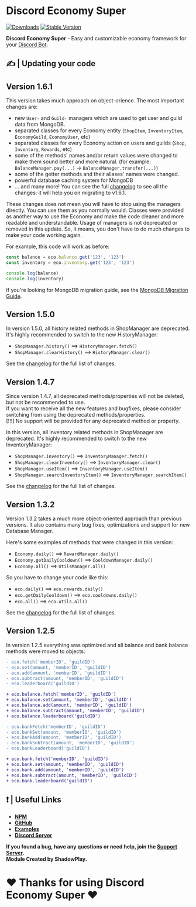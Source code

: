 # Discord Economy Super

[![Downloads](https://img.shields.io/npm/dt/discord-economy-super?style=for-the-badge)](https://www.npmjs.com/package/discord-economy-super)
[![Stable Version](https://img.shields.io/npm/v/discord-economy-super?style=for-the-badge)](https://www.npmjs.com/package/discord-economy-super)

<b>Discord Economy Super</b> - Easy and customizable economy framework for your [Discord Bot](https://discord.js.org/#/).

## ✍ | Updating your code

## Version 1.6.1

This version takes much approach on object-orience. The most important changes are:

- new `User-` and `Guild-` managers which are used to get user and guild data from MongoDB.
- separated classes for every Economy entity (`ShopItem`, `InventoryItem`, `EconomyGuild`, `EconomyUser`, etc)
- separated classes for every Economy action on users and guilds (`Shop`, `Inventory`, `Rewards`, etc)
- some of the methods' names and/or return values were changed to make them sound better and more natural. (for example: `BalanceManager.pay(...)` → `BalanceManager.transfer(...)`)
- some of the getter methods and their aliases' names were changed.
- powerful database caching system for MongoDB
- ... and many more! You can see the full [changelog](https://des-docs.js.org/#/docs/main/1.6.3/general/changelog) to see all the changes: it will help you on migrating to v1.6.1.

These changes does not mean you will have to stop using the managers directly. You can use them as you normally would. Classes were provided as another way to use the Economy and make the code cleaner and more readable and understandable. Usage of managers is not deprecated or removed in this update. So, it means, you don't have to do much changes to make your code working again. 

For example, this code will work as before:
```js
const balance = eco.balance.get('123', '123')
const inventory = eco.inventory.get('123', '123')

console.log(balance)
console.log(inventory)
```

If you're looking for MongoDB migration guide, see the [MongoDB Migration Guide](https://des-docs.js.org/#/docs/main/1.6.3/general/migrating).

## Version 1.5.0

In version 1.5.0, all history related methods in ShopManager are deprecated.
It's highly recommended to switch to the new HistoryManager:

- `ShopManager.history()` ==> `HistoryManager.fetch()`
- `ShopManager.clearHistory()` ==> `HistoryManager.clear()`

See the [changelog](https://des-docs.js.org/#/docs/main/1.5.2general/changelog) for the full list of changes.

## Version 1.4.7

Since version 1.4.7, all deprecated methods/properties will not be deleted, but not be recommended to use.<br>
If you want to receive all the new features and bugfixes, please consider switching from using the deprecated methods/properties.<br>
[!!!] No support will be provided for any deprecated method or property.

In this version, all inventory related methods in ShopManager are deprecated.
It's highly recommended to switch to the new InventoryManager:

- `ShopManager.inventory()` ==> `InventoryManager.fetch()`
- `ShopManager.clearInventory()` ==> `InventoryManager.clear()`
- `ShopManager.useItem()` ==> `InventoryManager.useItem()`
- `ShopManager.searchInventoryItem()` ==> `InventoryManager.searchItem()`

See the [changelog](https://des-docs.js.org/#/docs/main/1.4.7/general/changelog) for the full list of changes.

## Version 1.3.2

Version 1.3.2 takes a much more object-oriented approach than previous versions. It also contains many bug fixes, optimizations and support for new Database Manager.

Here's some examples of methods that were changed in this version:

- `Economy.daily()` ==> `RewardManager.daily()`
- `Economy.getDailyCooldown()` ==> `CooldownManager.daily()`
- `Economy.all()` ==> `UtilsManager.all()`
  <br>

So you have to change your code like this:

- `eco.daily()` ==> `eco.rewards.daily()`
- `eco.getDailyCooldown()` ==> `eco.cooldowns.daily()`
- `eco.all()` ==> `eco.utils.all()`

See the [changelog](https://des-docs.js.org/#/docs/main/1.3.2/general/changelog) for the full list of changes.

## Version 1.2.5

In version 1.2.5 everything was optimized and all balance and bank balance methods were moved to objects:

```diff
- eco.fetch('memberID', 'guildID')
- eco.set(amount, 'memberID', 'guildID')
- eco.add(amount, 'memberID', 'guildID')
- eco.subtract(amount, 'memberID', 'guildID')
- eco.leaderboard('guildID')

+ eco.balance.fetch('memberID', 'guildID')
+ eco.balance.set(amount, 'memberID', 'guildID')
+ eco.balance.add(amount, 'memberID', 'guildID')
+ eco.balance.subtract(amount, 'memberID', 'guildID')
+ eco.balance.leaderboard('guildID')

- eco.bankFetch('memberID', 'guildID')
- eco.bankSet(amount, 'memberID', 'guildID')
- eco.bankAdd(amount, 'memberID', 'guildID')
- eco.bankSubtract(amount, 'memberID', 'guildID')
- eco.bankLeaderboard('guildID')

+ eco.bank.fetch('memberID', 'guildID')
+ eco.bank.set(amount, 'memberID', 'guildID')
+ eco.bank.add(amount, 'memberID', 'guildID')
+ eco.bank.subtract(amount, 'memberID', 'guildID')
+ eco.bank.leaderboard('guildID')
```

## ❗ | Useful Links

<ul>
<li><b><a href = "https://www.npmjs.com/package/discord-economy-super">NPM</a></b></li>
<li><b><a href = "https://github.com/shadowplay1/discord-economy-super">GitHub</a></b></li>
<li><b><a href = "https://github.com/shadowplay1/discord-economy-super/tree/main/examples">Examples</a></b></li>
<li><b><a href = "https://discord.gg/4pWKq8vUnb">Discord Server</a></b></li>
</ul>
<b>If you found a bug, have any questions or need help, join the <a href = "https://discord.gg/4pWKq8vUnb">Support Server</a>.</b>
<br>
<b>Module Created by ShadowPlay.</b>

# ❤️ Thanks for using Discord Economy Super ❤️
